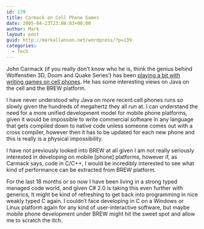 ```yaml
---
id: 139
title: Carmack on Cell Phone Games
date: 2005-04-23T23:08:03+00:00
author: Mark
layout: post
guid: http://markallanson.net/wordpress/?p=139
categories:
  - Tech
---
```

John Carmack (if you really don&#8217;t know who he is, think the genius behind Wolfenstien 3D, Doom and Quake Series&#8217;) has been [playing a bit with writing games on cell phones](http://www.armadilloaerospace.com/n.x/johnc/recent%20updates/archive?news_id=295 "John Carmack Recent Updates"). He has some interesting views on Java on the cell and the BREW platform.

I have never understood why Java on more recent cell phones runs so slowly given the hundreds of megahertz they all run at. I can understand the need for a more unified development model for mobile phone platforms, given it would be impossible to write commercial software in any language that gets compiled down to native code unless someone comes out with a cross compiler, however then it has to be updated for each new phone and this is really is a physical impossibility.

I have not previously looked into BREW at all given I am not really seriously interested in developing on mobile [phone] platforms, however if, as Carmack says, code in C/C++, I would be incredibly interested to see what kind of performance can be extracted from BREW platform.

For the last 18 months or so now I have been living in a strong typed managed code world, and given C# 2.0 is taking this even further with generics, It might be kind of refreshing to get back into programming in nice weakly typed C again. I couldn&#8217;t face developing in C on a Windows or Linux platform again for any kind of user-interactive software, but maybe mobile phone development under BREW might hit the sweet spot and allow me to scratch the itch.